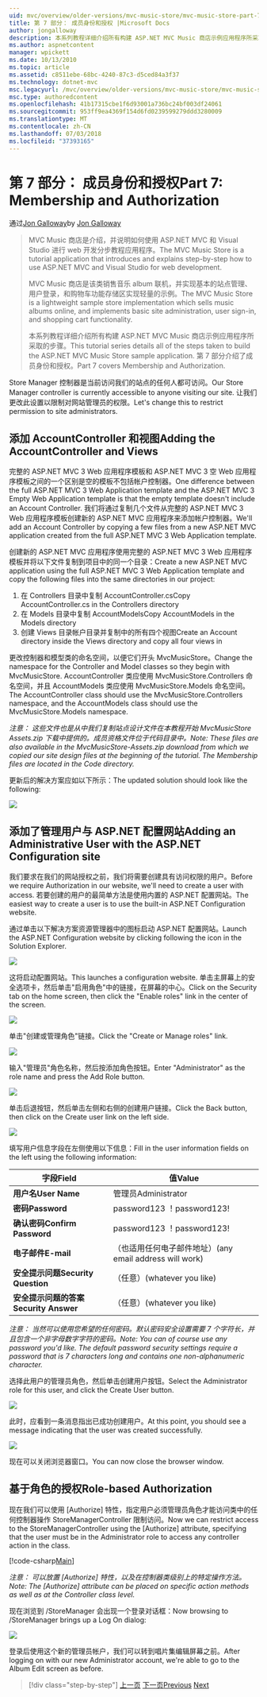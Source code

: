 ```yaml
---
uid: mvc/overview/older-versions/mvc-music-store/mvc-music-store-part-7
title: 第 7 部分： 成员身份和授权 |Microsoft Docs
author: jongalloway
description: 本系列教程详细介绍所有构建 ASP.NET MVC Music 商店示例应用程序所采取的步骤。 第 7 部分介绍了成员身份和授权。
ms.author: aspnetcontent
manager: wpickett
ms.date: 10/13/2010
ms.topic: article
ms.assetid: c8511ebe-68bc-4240-87c3-d5ced84a3f37
ms.technology: dotnet-mvc
msc.legacyurl: /mvc/overview/older-versions/mvc-music-store/mvc-music-store-part-7
msc.type: authoredcontent
ms.openlocfilehash: 41b17315cbe1f6d93001a736bc24bf003df24061
ms.sourcegitcommit: 953ff9ea4369f154d6fd0239599279ddd3280009
ms.translationtype: MT
ms.contentlocale: zh-CN
ms.lasthandoff: 07/03/2018
ms.locfileid: "37393165"
---
```

<a name="part-7-membership-and-authorization"></a><span data-ttu-id="32a81-104">第 7 部分： 成员身份和授权</span><span class="sxs-lookup"><span data-stu-id="32a81-104">Part 7: Membership and Authorization</span></span>
====================
<span data-ttu-id="32a81-105">通过[Jon Galloway](https://github.com/jongalloway)</span><span class="sxs-lookup"><span data-stu-id="32a81-105">by [Jon Galloway](https://github.com/jongalloway)</span></span>

> <span data-ttu-id="32a81-106">MVC Music 商店是介绍，并说明如何使用 ASP.NET MVC 和 Visual Studio 进行 web 开发分步教程应用程序。</span><span class="sxs-lookup"><span data-stu-id="32a81-106">The MVC Music Store is a tutorial application that introduces and explains step-by-step how to use ASP.NET MVC and Visual Studio for web development.</span></span>  
>   
> <span data-ttu-id="32a81-107">MVC Music 商店是该类销售音乐 album 联机，并实现基本的站点管理、 用户登录，和购物车功能存储区实现轻量的示例。</span><span class="sxs-lookup"><span data-stu-id="32a81-107">The MVC Music Store is a lightweight sample store implementation which sells music albums online, and implements basic site administration, user sign-in, and shopping cart functionality.</span></span>  
>   
> <span data-ttu-id="32a81-108">本系列教程详细介绍所有构建 ASP.NET MVC Music 商店示例应用程序所采取的步骤。</span><span class="sxs-lookup"><span data-stu-id="32a81-108">This tutorial series details all of the steps taken to build the ASP.NET MVC Music Store sample application.</span></span> <span data-ttu-id="32a81-109">第 7 部分介绍了成员身份和授权。</span><span class="sxs-lookup"><span data-stu-id="32a81-109">Part 7 covers Membership and Authorization.</span></span>


<span data-ttu-id="32a81-110">Store Manager 控制器是当前访问我们的站点的任何人都可访问。</span><span class="sxs-lookup"><span data-stu-id="32a81-110">Our Store Manager controller is currently accessible to anyone visiting our site.</span></span> <span data-ttu-id="32a81-111">让我们更改此设置以限制对网站管理员的权限。</span><span class="sxs-lookup"><span data-stu-id="32a81-111">Let's change this to restrict permission to site administrators.</span></span>

## <a name="adding-the-accountcontroller-and-views"></a><span data-ttu-id="32a81-112">添加 AccountController 和视图</span><span class="sxs-lookup"><span data-stu-id="32a81-112">Adding the AccountController and Views</span></span>

<span data-ttu-id="32a81-113">完整的 ASP.NET MVC 3 Web 应用程序模板和 ASP.NET MVC 3 空 Web 应用程序模板之间的一个区别是空的模板不包括帐户控制器。</span><span class="sxs-lookup"><span data-stu-id="32a81-113">One difference between the full ASP.NET MVC 3 Web Application template and the ASP.NET MVC 3 Empty Web Application template is that the empty template doesn't include an Account Controller.</span></span> <span data-ttu-id="32a81-114">我们将通过复制几个文件从完整的 ASP.NET MVC 3 Web 应用程序模板创建新的 ASP.NET MVC 应用程序来添加帐户控制器。</span><span class="sxs-lookup"><span data-stu-id="32a81-114">We'll add an Account Controller by copying a few files from a new ASP.NET MVC application created from the full ASP.NET MVC 3 Web Application template.</span></span>

<span data-ttu-id="32a81-115">创建新的 ASP.NET MVC 应用程序使用完整的 ASP.NET MVC 3 Web 应用程序模板并将以下文件复制到项目中的同一个目录：</span><span class="sxs-lookup"><span data-stu-id="32a81-115">Create a new ASP.NET MVC application using the full ASP.NET MVC 3 Web Application template and copy the following files into the same directories in our project:</span></span>

1. <span data-ttu-id="32a81-116">在 Controllers 目录中复制 AccountController.cs</span><span class="sxs-lookup"><span data-stu-id="32a81-116">Copy AccountController.cs in the Controllers directory</span></span>
2. <span data-ttu-id="32a81-117">在 Models 目录中复制 AccountModels</span><span class="sxs-lookup"><span data-stu-id="32a81-117">Copy AccountModels in the Models directory</span></span>
3. <span data-ttu-id="32a81-118">创建 Views 目录帐户目录并复制中的所有四个视图</span><span class="sxs-lookup"><span data-stu-id="32a81-118">Create an Account directory inside the Views directory and copy all four views in</span></span>

<span data-ttu-id="32a81-119">更改控制器和模型类的命名空间，以便它们开头 MvcMusicStore。</span><span class="sxs-lookup"><span data-stu-id="32a81-119">Change the namespace for the Controller and Model classes so they begin with MvcMusicStore.</span></span> <span data-ttu-id="32a81-120">AccountController 类应使用 MvcMusicStore.Controllers 命名空间，并且 AccountModels 类应使用 MvcMusicStore.Models 命名空间。</span><span class="sxs-lookup"><span data-stu-id="32a81-120">The AccountController class should use the MvcMusicStore.Controllers namespace, and the AccountModels class should use the MvcMusicStore.Models namespace.</span></span>

<span data-ttu-id="32a81-121">*注意： 这些文件也是从中我们复制站点设计文件在本教程开始 MvcMusicStore Assets.zip 下载中提供的。成员资格文件位于代码目录中。*</span><span class="sxs-lookup"><span data-stu-id="32a81-121">*Note: These files are also available in the MvcMusicStore-Assets.zip download from which we copied our site design files at the beginning of the tutorial. The Membership files are located in the Code directory.*</span></span>

<span data-ttu-id="32a81-122">更新后的解决方案应如以下所示：</span><span class="sxs-lookup"><span data-stu-id="32a81-122">The updated solution should look like the following:</span></span>

![](mvc-music-store-part-7/_static/image1.png)

## <a name="adding-an-administrative-user-with-the-aspnet-configuration-site"></a><span data-ttu-id="32a81-123">添加了管理用户与 ASP.NET 配置网站</span><span class="sxs-lookup"><span data-stu-id="32a81-123">Adding an Administrative User with the ASP.NET Configuration site</span></span>

<span data-ttu-id="32a81-124">我们要求在我们的网站授权之前，我们将需要创建具有访问权限的用户。</span><span class="sxs-lookup"><span data-stu-id="32a81-124">Before we require Authorization in our website, we'll need to create a user with access.</span></span> <span data-ttu-id="32a81-125">若要创建的用户的最简单方法是使用内置的 ASP.NET 配置网站。</span><span class="sxs-lookup"><span data-stu-id="32a81-125">The easiest way to create a user is to use the built-in ASP.NET Configuration website.</span></span>

<span data-ttu-id="32a81-126">通过单击以下解决方案资源管理器中的图标启动 ASP.NET 配置网站。</span><span class="sxs-lookup"><span data-stu-id="32a81-126">Launch the ASP.NET Configuration website by clicking following the icon in the Solution Explorer.</span></span>

![](mvc-music-store-part-7/_static/image2.png)

<span data-ttu-id="32a81-127">这将启动配置网站。</span><span class="sxs-lookup"><span data-stu-id="32a81-127">This launches a configuration website.</span></span> <span data-ttu-id="32a81-128">单击主屏幕上的安全选项卡，然后单击"启用角色"中的链接，在屏幕的中心。</span><span class="sxs-lookup"><span data-stu-id="32a81-128">Click on the Security tab on the home screen, then click the "Enable roles" link in the center of the screen.</span></span>

![](mvc-music-store-part-7/_static/image3.png)

<span data-ttu-id="32a81-129">单击"创建或管理角色"链接。</span><span class="sxs-lookup"><span data-stu-id="32a81-129">Click the "Create or Manage roles" link.</span></span>

![](mvc-music-store-part-7/_static/image4.png)

<span data-ttu-id="32a81-130">输入"管理员"角色名称，然后按添加角色按钮。</span><span class="sxs-lookup"><span data-stu-id="32a81-130">Enter "Administrator" as the role name and press the Add Role button.</span></span>

![](mvc-music-store-part-7/_static/image5.png)

<span data-ttu-id="32a81-131">单击后退按钮，然后单击左侧和右侧的创建用户链接。</span><span class="sxs-lookup"><span data-stu-id="32a81-131">Click the Back button, then click on the Create user link on the left side.</span></span>

![](mvc-music-store-part-7/_static/image6.png)

<span data-ttu-id="32a81-132">填写用户信息字段在左侧使用以下信息：</span><span class="sxs-lookup"><span data-stu-id="32a81-132">Fill in the user information fields on the left using the following information:</span></span>

| <span data-ttu-id="32a81-133">**字段**</span><span class="sxs-lookup"><span data-stu-id="32a81-133">**Field**</span></span> | <span data-ttu-id="32a81-134">**值**</span><span class="sxs-lookup"><span data-stu-id="32a81-134">**Value**</span></span> |
| --- | --- |
| <span data-ttu-id="32a81-135">**用户名**</span><span class="sxs-lookup"><span data-stu-id="32a81-135">**User Name**</span></span> | <span data-ttu-id="32a81-136">管理员</span><span class="sxs-lookup"><span data-stu-id="32a81-136">Administrator</span></span> |
| <span data-ttu-id="32a81-137">**密码**</span><span class="sxs-lookup"><span data-stu-id="32a81-137">**Password**</span></span> | <span data-ttu-id="32a81-138">password123 ！</span><span class="sxs-lookup"><span data-stu-id="32a81-138">password123!</span></span> |
| <span data-ttu-id="32a81-139">**确认密码**</span><span class="sxs-lookup"><span data-stu-id="32a81-139">**Confirm Password**</span></span> | <span data-ttu-id="32a81-140">password123 ！</span><span class="sxs-lookup"><span data-stu-id="32a81-140">password123!</span></span> |
| <span data-ttu-id="32a81-141">**电子邮件**</span><span class="sxs-lookup"><span data-stu-id="32a81-141">**E-mail**</span></span> | <span data-ttu-id="32a81-142">（也适用任何电子邮件地址）</span><span class="sxs-lookup"><span data-stu-id="32a81-142">(any email address will work)</span></span> |
| <span data-ttu-id="32a81-143">**安全提示问题**</span><span class="sxs-lookup"><span data-stu-id="32a81-143">**Security Question**</span></span> | <span data-ttu-id="32a81-144">（任意）</span><span class="sxs-lookup"><span data-stu-id="32a81-144">(whatever you like)</span></span> |
| <span data-ttu-id="32a81-145">**安全提示问题的答案**</span><span class="sxs-lookup"><span data-stu-id="32a81-145">**Security Answer**</span></span> | <span data-ttu-id="32a81-146">（任意）</span><span class="sxs-lookup"><span data-stu-id="32a81-146">(whatever you like)</span></span> |

<span data-ttu-id="32a81-147">*注意： 当然可以使用您希望的任何密码。默认密码安全设置需要 7 个字符长，并且包含一个非字母数字字符的密码。*</span><span class="sxs-lookup"><span data-stu-id="32a81-147">*Note: You can of course use any password you'd like. The default password security settings require a password that is 7 characters long and contains one non-alphanumeric character.*</span></span>

<span data-ttu-id="32a81-148">选择此用户的管理员角色，然后单击创建用户按钮。</span><span class="sxs-lookup"><span data-stu-id="32a81-148">Select the Administrator role for this user, and click the Create User button.</span></span>

![](mvc-music-store-part-7/_static/image7.png)

<span data-ttu-id="32a81-149">此时，应看到一条消息指出已成功创建用户。</span><span class="sxs-lookup"><span data-stu-id="32a81-149">At this point, you should see a message indicating that the user was created successfully.</span></span>

![](mvc-music-store-part-7/_static/image8.png)

<span data-ttu-id="32a81-150">现在可以关闭浏览器窗口。</span><span class="sxs-lookup"><span data-stu-id="32a81-150">You can now close the browser window.</span></span>

## <a name="role-based-authorization"></a><span data-ttu-id="32a81-151">基于角色的授权</span><span class="sxs-lookup"><span data-stu-id="32a81-151">Role-based Authorization</span></span>

<span data-ttu-id="32a81-152">现在我们可以使用 [Authorize] 特性，指定用户必须管理员角色才能访问类中的任何控制器操作 StoreManagerController 限制访问。</span><span class="sxs-lookup"><span data-stu-id="32a81-152">Now we can restrict access to the StoreManagerController using the [Authorize] attribute, specifying that the user must be in the Administrator role to access any controller action in the class.</span></span>

[!code-csharp[Main](mvc-music-store-part-7/samples/sample1.cs)]

<span data-ttu-id="32a81-153">*注意： 可以放置 [Authorize] 特性，以及在控制器类级别上的特定操作方法。*</span><span class="sxs-lookup"><span data-stu-id="32a81-153">*Note: The [Authorize] attribute can be placed on specific action methods as well as at the Controller class level.*</span></span>

<span data-ttu-id="32a81-154">现在浏览到 /StoreManager 会出现一个登录对话框：</span><span class="sxs-lookup"><span data-stu-id="32a81-154">Now browsing to /StoreManager brings up a Log On dialog:</span></span>

![](mvc-music-store-part-7/_static/image9.png)

<span data-ttu-id="32a81-155">登录后使用这个新的管理员帐户，我们可以转到唱片集编辑屏幕之前。</span><span class="sxs-lookup"><span data-stu-id="32a81-155">After logging on with our new Administrator account, we're able to go to the Album Edit screen as before.</span></span>

> [!div class="step-by-step"]
> <span data-ttu-id="32a81-156">[上一页](mvc-music-store-part-6.md)
> [下一页](mvc-music-store-part-8.md)</span><span class="sxs-lookup"><span data-stu-id="32a81-156">[Previous](mvc-music-store-part-6.md)
[Next](mvc-music-store-part-8.md)</span></span>
